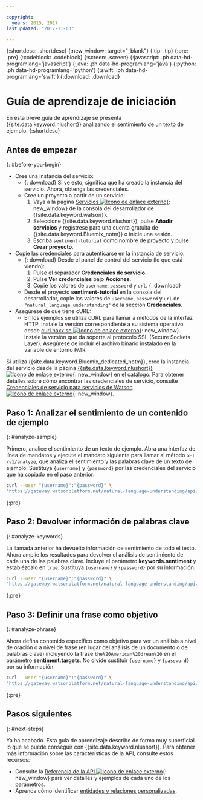 ```yaml
---

copyright:
  years: 2015, 2017
lastupdated: "2017-11-03"

---
```


{:shortdesc: .shortdesc}
{:new_window: target="_blank"}
{:tip: .tip}
{:pre: .pre}
{:codeblock: .codeblock}
{:screen: .screen}
{:javascript: .ph data-hd-programlang='javascript'}
{:java: .ph data-hd-programlang='java'}
{:python: .ph data-hd-programlang='python'}
{:swift: .ph data-hd-programlang='swift'}
{:download: .download}

# Guía de aprendizaje de iniciación
En esta breve guía de aprendizaje se presenta {{site.data.keyword.nlushort}} analizando el sentimiento de un texto de ejemplo.
{:shortdesc}

## Antes de empezar
{: #before-you-begin}

- Cree una instancia del servicio:
    - {: download} Si ve esto, significa que ha creado la instancia del servicio. Ahora, obtenga las credenciales.
    - Cree un proyecto a partir de un servicio:
        1.  Vaya a la página [Servicios ![Icono de enlace externo](../../icons/launch-glyph.svg "Icono de enlace externo")](https://console.{DomainName}/developer/watson/services){: new_window} de la consola del desarrollador de {{site.data.keyword.watson}}.
        1.  Seleccione {{site.data.keyword.nlushort}}, pulse **Añadir servicios** y regístrese para una cuenta gratuita de {{site.data.keyword.Bluemix_notm}} o inicie una sesión.
        1.  Escriba `sentiment-tutorial` como nombre de proyecto y pulse **Crear proyecto**.
- Copie las credenciales para autenticarse en la instancia de servicio:
    - {: download} Desde el panel de control del servicio (lo que está viendo):
        1.  Pulse el separador **Credenciales de servicio**.
        1.  Pulse **Ver credenciales** bajo **Acciones**.
        1.  Copie los valores de `username`, `password` y `url`.
        {: download}
    - Desde el proyecto **sentiment-tutorial** en la consola del desarrollador, copie los valores de `username`, `password` y `url` de `"natural_language_understanding"` de la sección **Credenciales**.
- Asegúrese de que tiene cURL:
    - En los ejemplos se utiliza cURL para llamar a métodos de la interfaz HTTP. Instale la versión correspondiente a su sistema operativo desde [curl.haxx.se ![Icono de enlace externo](../../icons/launch-glyph.svg "Icono de enlace externo")](https://curl.haxx.se/){: new_window}. Instale la versión que da soporte al protocolo SSL (Secure Sockets Layer). Asegúrese de incluir el archivo binario instalado en la variable de entorno `PATH`.

<!-- Remove this text after dedicated instances have the Developer Console: begin -->

Si utiliza {{site.data.keyword.Bluemix_dedicated_notm}}, cree la instancia del servicio desde la página [{{site.data.keyword.nlushort}} ![Icono de enlace externo](../../icons/launch-glyph.svg "Icono de enlace externo")](https://console.{DomainName}/catalog/services/natural-language-understanding/){: new_window} en el catálogo. Para obtener detalles sobre cómo encontrar las credenciales de servicio, consulte [Credenciales de servicio para servicios de Watson ![Icono de enlace externo](../../icons/launch-glyph.svg "Icono de enlace externo")](/docs/services/watson/getting-started-credentials.html#getting-credentials-manually){: new_window}.

<!-- Remove this text after dedicated instances have the Developer Console: end -->

## Paso 1: Analizar el sentimiento de un contenido de ejemplo
{: #analyze-sample}

Primero, analice el sentimiento de un texto de ejemplo. Abra una interfaz de línea de mandatos y ejecute el mandato siguiente para llamar al método `GET /v1/analyze`, que analiza el sentimiento y las palabras clave de un texto de ejemplo. Sustituya `{username}` y `{password}` por las credenciales del servicio que ha copiado en el paso anterior:

```bash
curl --user "{username}":"{password}" \
"https://gateway.watsonplatform.net/natural-language-understanding/api/v1/analyze?version=2017-02-27&text=I%20still%20have%20a%20dream%2C%20a%20dream%20deeply%20rooted%20in%20the%20American%20dream%20%E2%80%93%20one%20day%20this%20nation%20will%20rise%20up%20and%20live%20up%20to%20its%20creed%2C%20%22We%20hold%20these%20truths%20to%20be%20self%20evident%3A%20that%20all%20men%20are%20created%20equal.&features=sentiment,keywords"
```
{:pre}

## Paso 2: Devolver información de palabras clave
{: #analyze-keywords}

La llamada anterior ha devuelto información de sentimiento de todo el texto. Ahora amplíe los resultados para devolver el análisis de sentimiento de cada una de las palabras clave. Incluye el parámetro **keywords.sentiment** y establézcalo en `true`. Sustituya `{username}` y `{password}` por su información.

```bash
curl --user "{username}":"{password}" \
"https://gateway.watsonplatform.net/natural-language-understanding/api/v1/analyze?version=2017-02-27&text=I%20still%20have%20a%20dream%2C%20a%20dream%20deeply%20rooted%20in%20the%20American%20dream%20%E2%80%93%20one%20day%20this%20nation%20will%20rise%20up%20and%20live%20up%20to%20its%20creed%2C%20%22We%20hold%20these%20truths%20to%20be%20self%20evident%3A%20that%20all%20men%20are%20created%20equal.&features=sentiment,keywords&keywords.sentiment=true"
```
{:pre}

## Paso 3: Definir una frase como objetivo
{: #analyze-phrase}

Ahora defina contenido específico como objetivo para ver un análisis a nivel de oración o a nivel de frase (en lugar del análisis de un documento o de palabras clave) incluyendo la frase `the%20American%20dream%20` en el parámetro **sentiment.targets**. No olvide sustituir `{username}` y `{password}` por su información.

```bash
curl --user "{username}":"{password}" \
"https://gateway.watsonplatform.net/natural-language-understanding/api/v1/analyze?version=2017-02-27&text=I%20still%20have%20a%20dream%2C%20a%20dream%20deeply%20rooted%20in%20the%20American%20dream%20one%20day%20this%20nation%20will%20rise%20up%20and%20live%20up%20to%20its%20creed%20We%20hold%20these%20truths%20to%20be%20self%20evident%3A%20that%20all%20men%20are%20created%20equal.&features=sentiment,keywords&keywords.sentiment=true&sentiment.targets=the%20American%20dream"
```
{:pre}

## Pasos siguientes
{: #next-steps}

Ya ha acabado. Esta guía de aprendizaje describe de forma muy superficial lo que se puede conseguir con {{site.data.keyword.nlushort}}. Para obtener más información sobre las características de la API, consulte estos recursos:

- Consulte la [Referencia de la API ![Icono de enlace externo](../../icons/launch-glyph.svg "Icono de enlace externo")](https://www.ibm.com/watson/developercloud/natural-language-understanding/api/v1/){: new_window} para ver detalles y ejemplos de cada uno de los parámetros.
- Aprenda cómo identificar [entidades y relaciones personalizadas](/docs/services/natural-language-understanding/customizing.html).

